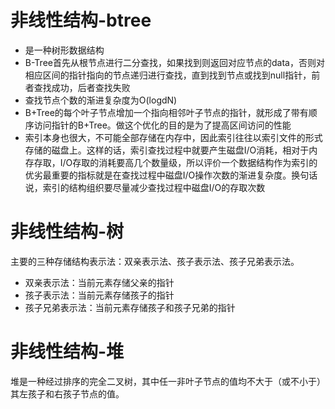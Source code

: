 # 非线性结构-btree

- 是一种树形数据结构
- B-Tree首先从根节点进行二分查找，如果找到则返回对应节点的data，否则对相应区间的指针指向的节点递归进行查找，直到找到节点或找到null指针，前者查找成功，后者查找失败
- 查找节点个数的渐进复杂度为O(logdN)
- B+Tree的每个叶子节点增加一个指向相邻叶子节点的指针，就形成了带有顺序访问指针的B+Tree。做这个优化的目的是为了提高区间访问的性能
- 索引本身也很大，不可能全部存储在内存中，因此索引往往以索引文件的形式存储的磁盘上。这样的话，索引查找过程中就要产生磁盘I/O消耗，相对于内存存取，I/O存取的消耗要高几个数量级，所以评价一个数据结构作为索引的优劣最重要的指标就是在查找过程中磁盘I/O操作次数的渐进复杂度。换句话说，索引的结构组织要尽量减少查找过程中磁盘I/O的存取次数

# 非线性结构-树

主要的三种存储结构表示法：双亲表示法、孩子表示法、孩子兄弟表示法。

- 双亲表示法：当前元素存储父亲的指针
- 孩子表示法：当前元素存储孩子的指针
- 孩子兄弟表示法：当前元素存储孩子和孩子兄弟的指针

# 非线性结构-堆

堆是一种经过排序的完全二叉树，其中任一非叶子节点的值均不大于（或不小于）其左孩子和右孩子节点的值。





# 